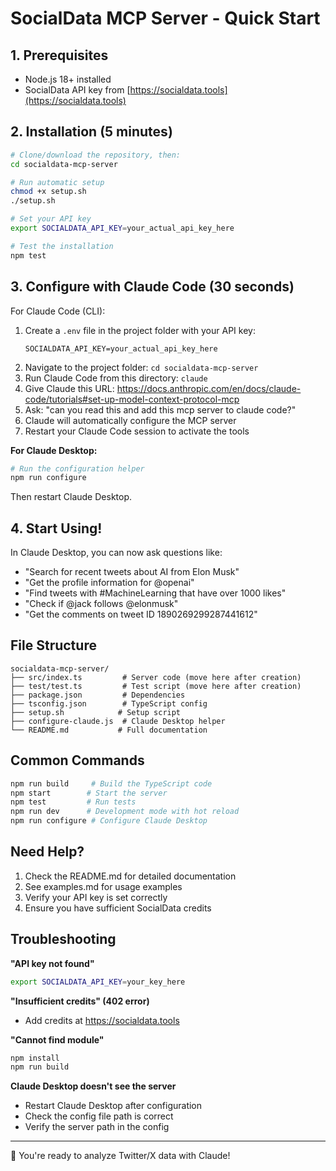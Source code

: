 # SocialData MCP Server - Quick Start

## 1. Prerequisites
- Node.js 18+ installed
- SocialData API key from [https://socialdata.tools](https://socialdata.tools)

## 2. Installation (5 minutes)

```bash
# Clone/download the repository, then:
cd socialdata-mcp-server

# Run automatic setup
chmod +x setup.sh
./setup.sh

# Set your API key
export SOCIALDATA_API_KEY=your_actual_api_key_here

# Test the installation
npm test
```

## 3. Configure with Claude Code (30 seconds)

For Claude Code (CLI):

1. Create a `.env` file in the project folder with your API key:
   ```
   SOCIALDATA_API_KEY=your_actual_api_key_here
   ```
2. Navigate to the project folder: `cd socialdata-mcp-server`
3. Run Claude Code from this directory: `claude`
4. Give Claude this URL: https://docs.anthropic.com/en/docs/claude-code/tutorials#set-up-model-context-protocol-mcp
5. Ask: "can you read this and add this mcp server to claude code?"
6. Claude will automatically configure the MCP server
7. Restart your Claude Code session to activate the tools

**For Claude Desktop:**

```bash
# Run the configuration helper
npm run configure
```

Then restart Claude Desktop.

## 4. Start Using!

In Claude Desktop, you can now ask questions like:

- "Search for recent tweets about AI from Elon Musk"
- "Get the profile information for @openai"
- "Find tweets with #MachineLearning that have over 1000 likes"
- "Check if @jack follows @elonmusk"
- "Get the comments on tweet ID 1890269299287441612"

## File Structure

```
socialdata-mcp-server/
├── src/index.ts         # Server code (move here after creation)
├── test/test.ts         # Test script (move here after creation)
├── package.json         # Dependencies
├── tsconfig.json        # TypeScript config
├── setup.sh            # Setup script
├── configure-claude.js  # Claude Desktop helper
└── README.md           # Full documentation
```

## Common Commands

```bash
npm run build     # Build the TypeScript code
npm start        # Start the server
npm test         # Run tests
npm run dev      # Development mode with hot reload
npm run configure # Configure Claude Desktop
```

## Need Help?

1. Check the README.md for detailed documentation
2. See examples.md for usage examples
3. Verify your API key is set correctly
4. Ensure you have sufficient SocialData credits

## Troubleshooting

**"API key not found"**
```bash
export SOCIALDATA_API_KEY=your_key_here
```

**"Insufficient credits" (402 error)**
- Add credits at https://socialdata.tools

**"Cannot find module"**
```bash
npm install
npm run build
```

**Claude Desktop doesn't see the server**
- Restart Claude Desktop after configuration
- Check the config file path is correct
- Verify the server path in the config

---

🎉 You're ready to analyze Twitter/X data with Claude!